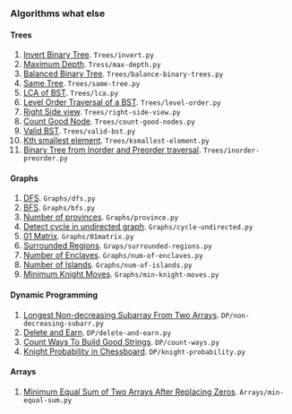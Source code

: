 ### Algorithms what else
#### Trees
1. [Invert Binary Tree](https://leetcode.com/problems/invert-binary-tree/description/). ```Trees/invert.py```
2. [Maximum Depth](https://leetcode.com/problems/maximum-depth-of-binary-tree/description/). ```Tress/max-depth.py```
3. [Balanced Binary Tree](https://leetcode.com/problems/balanced-binary-tree/description/). ```Trees/balance-binary-trees.py```
4. [Same Tree](https://leetcode.com/problems/same-tree/description/). ```Trees/same-tree.py```
5. [LCA of BST](https://leetcode.com/problems/lowest-common-ancestor-of-a-binary-search-tree/description/). ```Trees/lca.py```
6. [Level Order Traversal of a BST](https://leetcode.com/problems/binary-tree-level-order-traversa). ```Trees/level-order.py```
7. [Right Side view](https://leetcode.com/problems/binary-tree-right-side-view/description/). ```Trees/right-side-view.py```
8. [Count Good Node](https://leetcode.com/problems/count-good-nodes-in-binary-tree/description/). ```Trees/count-good-nodes.py```
9. [Valid BST](https://leetcode.com/problems/validate-binary-search-tree/description/). ```Trees/valid-bst.py```
10. [Kth smallest element](https://leetcode.com/problems/kth-smallest-element-in-a-bst/description/). ```Trees/ksmallest-element.py```
11. [Binary Tree from Inorder and Preorder traversal](https://leetcode.com/problems/construct-binary-tree-from-preorder-and-inorder-traversal/description/). ```Trees/inorder-preorder.py```
#### Graphs
1. [DFS](https://practice.geeksforgeeks.org/problems/depth-first-traversal-for-a-graph/1?utm_source=geeksforgeeks&utm_medium=article_practice_tab&utm_campaign=article_practice_tab). ```Graphs/dfs.py```
2. [BFS](https://practice.geeksforgeeks.org/problems/bfs-traversal-of-graph/1?utm_source=geeksforgeeks&utm_medium=ml_article_practice_tab&utm_campaign=article_practice_tab). ```Graphs/bfs.py``` 
3. [Number of provinces](https://leetcode.com/problems/number-of-provinces/description/). ```Graphs/province.py```
4. [Detect cycle in undirected graph](https://practice.geeksforgeeks.org/problems/detect-cycle-in-an-undirected-graph/1?utm_source=geeksforgeeks&utm_medium=article_practice_tab&utm_campaign=article_practice_tab). ```Graphs/cycle-undirected.py```
5. [01 Matrix](https://leetcode.com/problems/01-matrix/description/). ```Graphs/01matrix.py```
6. [Surrounded Regions](https://leetcode.com/problems/surrounded-regions/description/). ```Graps/surrounded-regions.py```
7. [Number of Enclaves](https://leetcode.com/problems/number-of-enclaves/description/). ```Graphs/num-of-enclaves.py```
8. [Number of Islands](https://leetcode.com/problems/number-of-islands/submissions/). ```Graphs/num-of-islands.py```
9. [Minimum Knight Moves](https://leetcode.com/problems/minimum-knight-moves/description/). ```Graphs/min-knight-moves.py```
#### Dynamic Programming
1. [Longest Non-decreasing Subarray From Two Arrays](https://leetcode.com/problems/longest-non-decreasing-subarray-from-two-arrays/). ```DP/non-decreasing-subarr.py```
2. [Delete and Earn](https://leetcode.com/problems/delete-and-earn/description/). ```DP/delete-and-earn.py```
3. [Count Ways To Build Good Strings](https://leetcode.com/problems/count-ways-to-build-good-strings/description/). ```DP/count-ways.py```
4. [Knight Probability in Chessboard](https://leetcode.com/problems/knight-probability-in-chessboard/description/). ```DP/knight-probability.py```
#### Arrays
1. [Minimum Equal Sum of Two Arrays After Replacing Zeros](https://leetcode.com/problems/minimum-equal-sum-of-two-arrays-after-replacing-zeros/description/). ```Arrays/min-equal-sum.py```
